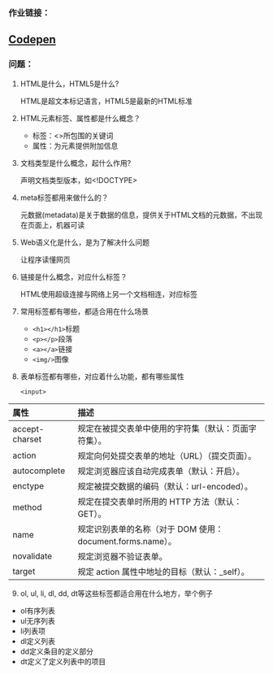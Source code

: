 ### 作业链接：

[Codepen](https://codepen.io/shoegazesme/pen/PvEQdo)
---
### 问题：

1. HTML是什么，HTML5是什么?

   HTML是超文本标记语言，HTML5是最新的HTML标准

2. HTML元素标签、属性都是什么概念？

   * 标签：<>所包围的关键词 
   * 属性：为元素提供附加信息

3. 文档类型是什么概念，起什么作用?

   声明文档类型版本，如<!DOCTYPE>

4. meta标签都用来做什么的？

   元数据(metadata)是关于数据的信息，提供关于HTML文档的元数据，不出现在页面上，机器可读

5. Web语义化是什么，是为了解决什么问题

   让程序读懂网页

6. 链接是什么概念，对应什么标签？

   HTML使用超级连接与网络上另一个文档相连，对应<a>标签

7. 常用标签都有哪些，都适合用在什么场景

   * `<h1></h1>`标题
   * `<p></p>`段落
   * `<a></a>`链接
   * `<img/>`图像

8. 表单标签都有哪些，对应着什么功能，都有哪些属性

   `<input>`

| 属性           | 描述                                                       |
| :------------- | :--------------------------------------------------------- |
| accept-charset | 规定在被提交表单中使用的字符集（默认：页面字符集）。       |
| action         | 规定向何处提交表单的地址（URL）（提交页面）。              |
| autocomplete   | 规定浏览器应该自动完成表单（默认：开启）。                 |
| enctype        | 规定被提交数据的编码（默认：url-encoded）。                |
| method         | 规定在提交表单时所用的 HTTP 方法（默认：GET）。            |
| name           | 规定识别表单的名称（对于 DOM 使用：document.forms.name）。 |
| novalidate     | 规定浏览器不验证表单。                                     |
| target         | 规定 action 属性中地址的目标（默认：_self）。              |

9. ol, ul, li, dl, dd, dt等这些标签都适合用在什么地方，举个例子

* ol有序列表
* ul无序列表
* li列表项
* dl定义列表
* dd定义条目的定义部分
* dt定义了定义列表中的项目











